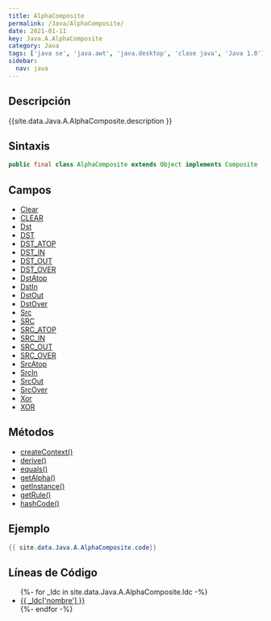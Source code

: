 ```yaml
---
title: AlphaComposite
permalink: /Java/AlphaComposite/
date: 2021-01-11
key: Java.A.AlphaComposite
category: Java
tags: ['java se', 'java.awt', 'java.desktop', 'clase java', 'Java 1.0']
sidebar: 
  nav: java
---
```


## Descripción
{{site.data.Java.A.AlphaComposite.description }}

## Sintaxis
~~~java
public final class AlphaComposite extends Object implements Composite
~~~

## Campos
* [Clear](/Java/AlphaComposite/Clear)
* [CLEAR](/Java/AlphaComposite/CLEAR)
* [Dst](/Java/AlphaComposite/Dst)
* [DST](/Java/AlphaComposite/DST)
* [DST_ATOP](/Java/AlphaComposite/DST_ATOP)
* [DST_IN](/Java/AlphaComposite/DST_IN)
* [DST_OUT](/Java/AlphaComposite/DST_OUT)
* [DST_OVER](/Java/AlphaComposite/DST_OVER)
* [DstAtop](/Java/AlphaComposite/DstAtop)
* [DstIn](/Java/AlphaComposite/DstIn)
* [DstOut](/Java/AlphaComposite/DstOut)
* [DstOver](/Java/AlphaComposite/DstOver)
* [Src](/Java/AlphaComposite/Src)
* [SRC](/Java/AlphaComposite/SRC)
* [SRC_ATOP](/Java/AlphaComposite/SRC_ATOP)
* [SRC_IN](/Java/AlphaComposite/SRC_IN)
* [SRC_OUT](/Java/AlphaComposite/SRC_OUT)
* [SRC_OVER](/Java/AlphaComposite/SRC_OVER)
* [SrcAtop](/Java/AlphaComposite/SrcAtop)
* [SrcIn](/Java/AlphaComposite/SrcIn)
* [SrcOut](/Java/AlphaComposite/SrcOut)
* [SrcOver](/Java/AlphaComposite/SrcOver)
* [Xor](/Java/AlphaComposite/Xor)
* [XOR](/Java/AlphaComposite/XOR)

## Métodos
* [createContext()](/Java/AlphaComposite/createContext)
* [derive()](/Java/AlphaComposite/derive)
* [equals()](/Java/AlphaComposite/equals)
* [getAlpha()](/Java/AlphaComposite/getAlpha)
* [getInstance()](/Java/AlphaComposite/getInstance)
* [getRule()](/Java/AlphaComposite/getRule)
* [hashCode()](/Java/AlphaComposite/hashCode)

## Ejemplo
~~~java
{{ site.data.Java.A.AlphaComposite.code}}
~~~

## Líneas de Código
<ul>
{%- for _ldc in site.data.Java.A.AlphaComposite.ldc -%}
   <li>
       <a href="{{_ldc['url'] }}">{{ _ldc['nombre'] }}</a>
   </li>
{%- endfor -%}
</ul>
